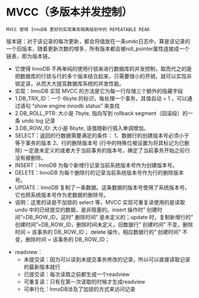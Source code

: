 



# MVCC（多版本并发控制）

`MVCC 使得 InnoDB 更好的实现事务隔离级别中的 REPEATABLE READ`

版本链：对于该记录的每次更新，都会将值放在一条undo日志中，算是该记录的一个旧版本，随着更新次数的增多，所有版本都会被roll_pointer属性连接成一个链表，即为版本链。   

+ 它使得 InnoDB 不再单纯的使用行锁来进行数据库的并发控制，取而代之的是把数据库的行锁与行的多个版本结合起来，只需要很小的开销，就可以实现非锁定读，从而大大提高数据库系统的并发性能。
+ 实现：InnoDB 实现 MVCC 的方法是它为每一行存储三个额外的隐藏字段
+ 1.DB_TRX_ID：一个 6byte 的标识，每处理一个事务，其值自动 + 1 ，可以通过语句 “show engine innodb status” 来查找
+ 2.DB_ROLL_PTR: 大小是 7byte, 指向写到 rollback segment（回滚段）的一条 undo log 记录
+ 3.DB_ROW_ID: 大小是 6byte, 该值随新行插入单调增加。
+ SELECT：返回的行数据需要满足的条件： 1、数据行的创建版本号必须小于等于事务的版本 2、行的删除版本号 (行中的特殊位被设置为将其标记为已删除) 一定是未定义的或者大于当前事务的版本号，确定了当前事务开始之前行没有被删除。
+ INSERT：InnoDB 为每个新增行记录当前系统版本号作为创建版本号。
+ DELETE：InnoDB 为每个删除行的记录当前系统版本号作为行的删除版本号。
+ UPDATE：InnoDB 复制了一条数据。这条数据的版本号使用了系统版本号。它也把系统版本号作为老数据的删除号。
+ 说明：这里的读是不加锁的 select 等，MVCC 实现可重复读使用的是读取 undo 中的已经提交的数据，是非阻塞的。insert 操作时” 创建时间”=DB_ROW_ID，这时” 删除时间” 是未定义的；update 时，复制新增行的” 创建时间”=DB_ROW_ID，删除时间未定义，旧数据行” 创建时间” 不变，删除时间 = 该事务的 DB_ROW_ID； delete 操作，相应数据行的” 创建时间” 不变，删除时间 = 该事务的 DB_ROW_ID；

 - readview：
    + 未提交读：因为可以读到未提交事务修改的记录，所以可以直接读取记录的最新版本就行
    + 已提交读：每次读取之前都生成一个readview
    + 可重复读：只有在第一次读取的时候才生成readview
    + 可串行化：InnoDB涉及了加锁的方式来访问记录
